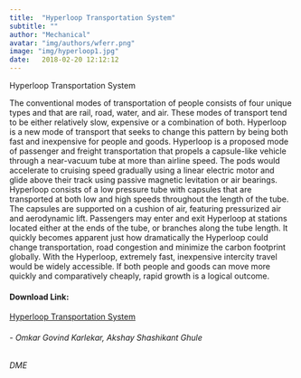```yaml
---
title:  "Hyperloop Transportation System"
subtitle: ""
author: "Mechanical"
avatar: "img/authors/wferr.png"
image: "img/hyperloop1.jpg"
date:   2018-02-20 12:12:12
---
```

Hyperloop Transportation System

The conventional modes of transportation of people consists of four unique types and that are rail, road, water, and air. These modes of transport tend to be either relatively slow, expensive or a combination of both. Hyperloop is a new mode of transport that seeks to change this pattern by being both fast and inexpensive for people and goods. Hyperloop is a proposed mode of passenger and freight transportation that propels a capsule-like vehicle through a near-vacuum tube at more than airline speed. The pods would accelerate to cruising speed gradually using a linear electric motor and glide above their track using passive magnetic levitation or air bearings. Hyperloop consists of a low pressure tube with capsules that are transported at both low and high speeds throughout the length of the tube. The capsules are supported on a cushion of air, featuring pressurized air and aerodynamic lift. Passengers may enter and exit Hyperloop at stations located either at the ends of the tube, or branches along the tube length. It quickly becomes apparent just how dramatically the Hyperloop could change transportation, road congestion and minimize the carbon footprint globally. With the Hyperloop, extremely fast, inexpensive intercity travel would be widely accessible. If both people and goods can move more quickly and comparatively cheaply, rapid growth is a logical outcome. 

#### Download Link:
<a href="https://tinyurl.com/hyperloop12390">Hyperloop Transportation System</a>


###### - Omkar Govind  Karlekar, Akshay Shashikant Ghule
###### DME